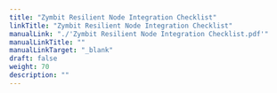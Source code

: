 ```yaml
---
title: "Zymbit Resilient Node Integration Checklist"
linkTitle: "Zymbit Resilient Node Integration Checklist"
manualLink: "./'Zymbit Resilient Node Integration Checklist.pdf'"
manualLinkTitle: ""
manualLinkTarget: "_blank"
draft: false
weight: 70
description: ""
---
```

